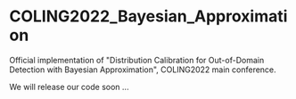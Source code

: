 # COLING2022_Bayesian_Approximation
Official implementation of "Distribution Calibration for Out-of-Domain Detection with Bayesian Approximation", COLING2022 main conference.

We will release our code soon ...
